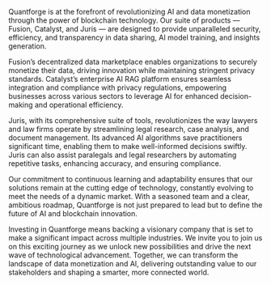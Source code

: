 Quantforge is at the forefront of revolutionizing AI and data monetization through the power of blockchain technology. Our suite of products — Fusion, Catalyst, and Juris — are designed to provide unparalleled security, efficiency, and transparency in data sharing, AI model training, and insights generation.

Fusion’s decentralized data marketplace enables organizations to securely monetize their data, driving innovation while maintaining stringent privacy standards. Catalyst’s enterprise AI RAG platform ensures seamless integration and compliance with privacy regulations, empowering businesses across various sectors to leverage AI for enhanced decision-making and operational efficiency.

Juris, with its comprehensive suite of tools, revolutionizes the way lawyers and law firms operate by streamlining legal research, case analysis, and document management. Its advanced AI algorithms save practitioners significant time, enabling them to make well-informed decisions swiftly. Juris can also assist paralegals and legal researchers by automating repetitive tasks, enhancing accuracy, and ensuring compliance.

Our commitment to continuous learning and adaptability ensures that our solutions remain at the cutting edge of technology, constantly evolving to meet the needs of a dynamic market. With a seasoned team and a clear, ambitious roadmap, Quantforge is not just prepared to lead but to define the future of AI and blockchain innovation.

Investing in Quantforge means backing a visionary company that is set to make a significant impact across multiple industries. We invite you to join us on this exciting journey as we unlock new possibilities and drive the next wave of technological advancement. Together, we can transform the landscape of data monetization and AI, delivering outstanding value to our stakeholders and shaping a smarter, more connected world.

